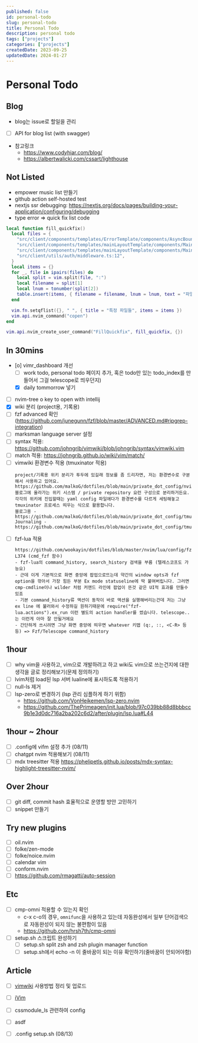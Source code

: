 ```yaml
---
published: false
id: personal-todo
slug: personal-todo
title: Personal Todo
description: personal todo
tags: ["projects"]
categories: ["projects"]
createdDate: 2023-09-25
updatedDate: 2024-01-27
---
```


# Personal Todo

## Blog
- blog는 issue로 할일을 관리
- [ ] API for blog list (with swagger)
- 참고링크
  - https://www.codyhiar.com/blog/
  - https://albertwalicki.com/cssart/lighthouse

## Not Listed
- empower music list 만들기
- github action self-hosted test
- nextjs ssr debugging: https://nextjs.org/docs/pages/building-your-application/configuring/debugging
- type error => quick fix list code
```lua
local function fill_quickfix()
  local files = {
    "src/client/components/templates/ErrorTemplate/components/AsyncBoundary.tsx:20",
    "src/client/components/templates/mainLayoutTemplate/components/MainHeader.tsx:69",
    "src/client/components/templates/mainLayoutTemplate/components/MainNavbar.tsx:20",
    "src/client/utils/auth/middleware.ts:12",
  }
  local items = {}
  for _, file in ipairs(files) do
    local split = vim.split(file, ":")
    local filename = split[1]
    local lnum = tonumber(split[2])
    table.insert(items, { filename = filename, lnum = lnum, text = "파일" })
  end

  vim.fn.setqflist({}, " ", { title = "특정 파일들", items = items })
  vim.api.nvim_command("copen")
end

vim.api.nvim_create_user_command("FillQuickfix", fill_quickfix, {})
```

## In 30mins
- [o] vimr_dashboard 개선 
  - [ ] work todo, personal todo 페이지 추가, 혹은 todo만 있는 todo_index를 만들어서 그걸 telescope로 띄우던지)
  - [X] daily tommorrow 넣기
- [ ] nvim-tree o key to open with intellij
- [X] wiki 분리 (project용, 기록용)
- [ ] fzf advanced 확인(https://github.com/junegunn/fzf/blob/master/ADVANCED.md#ripgrep-integration)
- [ ] marksman language server 설정
- [ ] syntax 적용: https://github.com/johngrib/vimwiki/blob/johngrib/syntax/vimwiki.vim
- [ ] match 적용: https://johngrib.github.io/wiki/vim/match/
- [ ] vimwiki 환경변수 적용 (tmuxinator 적용)
  ```
  project/기록용 위키 분리가 투두에 있길래 정보를 좀 드리자면, 저는 환경변수로 구분해서 사용하고 있어요. https://github.com/malkoG/dotfiles/blob/main/private_dot_config/nvim/lua/zettelkasten.lua#L4
  블로그에 올라가는 위키 시스템 / private repository 요런 구성으로 분리하거든요. 각각의 위키에 진입할때는 yaml config 파일에다가 환경변수를 다르게 세팅해놓고 tmuxinator 프로세스 띄우는 식으로 활용합니다.
  블로그용 - https://github.com/malkoG/dotfiles/blob/main/private_dot_config/tmuxinator/blogging.yml
  Journaling - https://github.com/malkoG/dotfiles/blob/main/private_dot_config/tmuxinator/default.yml
  ```
- [ ] fzf-lua 적용
  ```
  https://github.com/wookayin/dotfiles/blob/master/nvim/lua/config/fzf.lua#L317-L374 (cmd_fzf 함수)
  - fzf-lua의 command_history, search_history 검색을 부름 (텔레스코프도 가능요)
  - 근데 이게 기본적으로 화면 중앙에 팝업으로뜨는데 약간의 window opts과 fzf option을 깎아서 가장 힘든 부분 Ex mode statuseline에 딱 붙여버립니다. 그러면 cmp-cmdline이나 wilder 처럼 커맨드 라인에 팝업이 뜬것 같은 UI적 효과를 만들수 있죠
  - 기본 command_history류 액션이 동작이 바로 액션을 실행해버리는건데 저는 그냥 ex line 에 불러와서 수정하길 원하기때문에 require("fzf-lua.actions").ex_run 이런 별도의 action handler를 썼습니다. telescope..는 이런게 아마 잘 안될거에요
  - 간단하게 쓰시려면 그냥 화면 중앙에 띄우면 whatever 키맵 (q:, ::, <C-R> 등등) => Fzf/Telescope command_history
  ``` 

## 1hour
- [ ] why vim을 사용하고, vim으로 개발하려고 하고 wiki도 vim으로 쓰는건지에 대한 생각을 글로 정리해보기(문제 정의하기)
- [ ] lvim처럼 load된 lsp 서버 lualine에 표시하도록 적용하기
- [ ] null-ls 제거
- [ ] lsp-zero로 변경하기 (lsp 관리 심플하게 하기 위함)
  - https://github.com/VonHeikemen/lsp-zero.nvim
  - https://github.com/ThePrimeagen/init.lua/blob/97c039bb88d8bbbcc9b1e3d0dc716a2ba202c6d2/after/plugin/lsp.lua#L44

## 1hour ~ 2hour
- [ ] .config에 vifm 설정 추가 (08/11)
- [ ] chatgpt nvim 적용해보기 (08/11)
- [ ] mdx treesitter 적용 https://phelipetls.github.io/posts/mdx-syntax-highlight-treesitter-nvim/

## Over 2hour
- [ ] git diff, commit hash 효율적으로 운영할 방안 고민하기
- [ ] snippet 만들기

## Try new plugins
- [ ] oil.nvim
- [ ] folke/zen-mode
- [ ] folke/noice.nvim
- [ ] calendar vim
- [ ] conform.nvim
- [ ] https://github.com/rmagatti/auto-session

## Etc
- [ ] cmp-omni 적용할 수 있는지 확인
  - c-x c-o의 경우, `omnifunc`을 사용하고 있는데 자동완성에서 일부 단어검색으로 자동완성이 되지 않는 불편함이 있음
  - https://github.com/hrsh7th/cmp-omni
- [ ] setup.sh 스크립트 완성하기
  - [ ] setup.sh split zsh and zsh plugin manager function
  - [ ] setup.sh에서 echo -n 이 줄바꿈이 되는 이유 확인하기(줄바꿈이 안되어야함)

## Article
- [ ] [vimwiki](/nvim/vimwiki) 사용방법 정리 및 업로드
- [ ] [iVim](applications/iVim)
- [ ] cssmodule_ls 관련하여 config
- [ ] asdf
- [ ] .config setup.sh (08/13)



